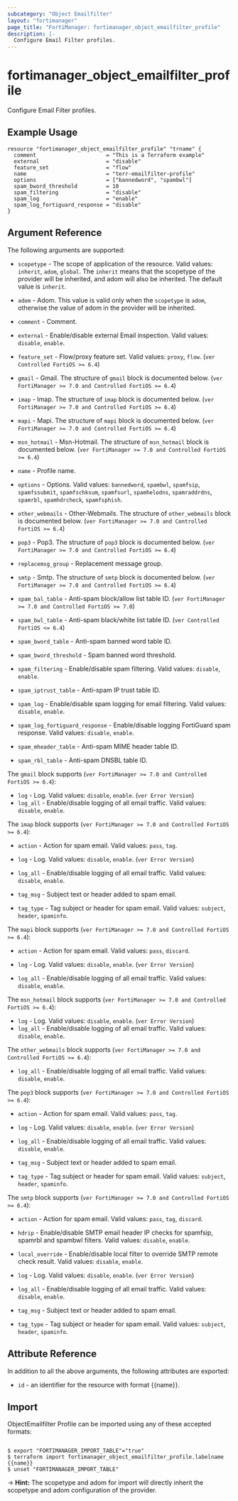 ```yaml
---
subcategory: "Object Emailfilter"
layout: "fortimanager"
page_title: "FortiManager: fortimanager_object_emailfilter_profile"
description: |-
  Configure Email Filter profiles.
---
```


# fortimanager_object_emailfilter_profile
Configure Email Filter profiles.

## Example Usage

```hcl
resource "fortimanager_object_emailfilter_profile" "trname" {
  comment                      = "This is a Terraform example"
  external                     = "disable"
  feature_set                  = "flow"
  name                         = "terr-emailfilter-profile"
  options                      = ["bannedword", "spambwl"]
  spam_bword_threshold         = 10
  spam_filtering               = "disable"
  spam_log                     = "enable"
  spam_log_fortiguard_response = "disable"
}
```

## Argument Reference


The following arguments are supported:

* `scopetype` - The scope of application of the resource. Valid values: `inherit`, `adom`, `global`. The `inherit` means that the scopetype of the provider will be inherited, and adom will also be inherited. The default value is `inherit`.
* `adom` - Adom. This value is valid only when the `scopetype` is `adom`, otherwise the value of adom in the provider will be inherited.

* `comment` - Comment.
* `external` - Enable/disable external Email inspection. Valid values: `disable`, `enable`.

* `feature_set` - Flow/proxy feature set. Valid values: `proxy`, `flow`.
 (`ver Controlled FortiOS >= 6.4`)
* `gmail` - Gmail. The structure of `gmail` block is documented below. (`ver FortiManager >= 7.0 and Controlled FortiOS >= 6.4`)
* `imap` - Imap. The structure of `imap` block is documented below. (`ver FortiManager >= 7.0 and Controlled FortiOS >= 6.4`)
* `mapi` - Mapi. The structure of `mapi` block is documented below. (`ver FortiManager >= 7.0 and Controlled FortiOS >= 6.4`)
* `msn_hotmail` - Msn-Hotmail. The structure of `msn_hotmail` block is documented below. (`ver FortiManager >= 7.0 and Controlled FortiOS >= 6.4`)
* `name` - Profile name.
* `options` - Options. Valid values: `bannedword`, `spambwl`, `spamfsip`, `spamfssubmit`, `spamfschksum`, `spamfsurl`, `spamhelodns`, `spamraddrdns`, `spamrbl`, `spamhdrcheck`, `spamfsphish`.

* `other_webmails` - Other-Webmails. The structure of `other_webmails` block is documented below. (`ver FortiManager >= 7.0 and Controlled FortiOS >= 6.4`)
* `pop3` - Pop3. The structure of `pop3` block is documented below. (`ver FortiManager >= 7.0 and Controlled FortiOS >= 6.4`)
* `replacemsg_group` - Replacement message group.
* `smtp` - Smtp. The structure of `smtp` block is documented below. (`ver FortiManager >= 7.0 and Controlled FortiOS >= 6.4`)
* `spam_bal_table` - Anti-spam block/allow list table ID. (`ver FortiManager >= 7.0 and Controlled FortiOS >= 7.0`)
* `spam_bwl_table` - Anti-spam black/white list table ID. (`ver Controlled FortiOS <= 6.4`)
* `spam_bword_table` - Anti-spam banned word table ID.
* `spam_bword_threshold` - Spam banned word threshold.
* `spam_filtering` - Enable/disable spam filtering. Valid values: `disable`, `enable`.

* `spam_iptrust_table` - Anti-spam IP trust table ID.
* `spam_log` - Enable/disable spam logging for email filtering. Valid values: `disable`, `enable`.

* `spam_log_fortiguard_response` - Enable/disable logging FortiGuard spam response. Valid values: `disable`, `enable`.

* `spam_mheader_table` - Anti-spam MIME header table ID.
* `spam_rbl_table` - Anti-spam DNSBL table ID.

The `gmail` block supports (`ver FortiManager >= 7.0 and Controlled FortiOS >= 6.4`):

* `log` - Log. Valid values: `disable`, `enable`.
 (`ver Error Version`)
* `log_all` - Enable/disable logging of all email traffic. Valid values: `disable`, `enable`.


The `imap` block supports (`ver FortiManager >= 7.0 and Controlled FortiOS >= 6.4`):

* `action` - Action for spam email. Valid values: `pass`, `tag`.

* `log` - Log. Valid values: `disable`, `enable`.
 (`ver Error Version`)
* `log_all` - Enable/disable logging of all email traffic. Valid values: `disable`, `enable`.

* `tag_msg` - Subject text or header added to spam email.
* `tag_type` - Tag subject or header for spam email. Valid values: `subject`, `header`, `spaminfo`.


The `mapi` block supports (`ver FortiManager >= 7.0 and Controlled FortiOS >= 6.4`):

* `action` - Action for spam email. Valid values: `pass`, `discard`.

* `log` - Log. Valid values: `disable`, `enable`.
 (`ver Error Version`)
* `log_all` - Enable/disable logging of all email traffic. Valid values: `disable`, `enable`.


The `msn_hotmail` block supports (`ver FortiManager >= 7.0 and Controlled FortiOS >= 6.4`):

* `log` - Log. Valid values: `disable`, `enable`.
 (`ver Error Version`)
* `log_all` - Enable/disable logging of all email traffic. Valid values: `disable`, `enable`.


The `other_webmails` block supports (`ver FortiManager >= 7.0 and Controlled FortiOS >= 6.4`):

* `log_all` - Enable/disable logging of all email traffic. Valid values: `disable`, `enable`.


The `pop3` block supports (`ver FortiManager >= 7.0 and Controlled FortiOS >= 6.4`):

* `action` - Action for spam email. Valid values: `pass`, `tag`.

* `log` - Log. Valid values: `disable`, `enable`.
 (`ver Error Version`)
* `log_all` - Enable/disable logging of all email traffic. Valid values: `disable`, `enable`.

* `tag_msg` - Subject text or header added to spam email.
* `tag_type` - Tag subject or header for spam email. Valid values: `subject`, `header`, `spaminfo`.


The `smtp` block supports (`ver FortiManager >= 7.0 and Controlled FortiOS >= 6.4`):

* `action` - Action for spam email. Valid values: `pass`, `tag`, `discard`.

* `hdrip` - Enable/disable SMTP email header IP checks for spamfsip, spamrbl and spambwl filters. Valid values: `disable`, `enable`.

* `local_override` - Enable/disable local filter to override SMTP remote check result. Valid values: `disable`, `enable`.

* `log` - Log. Valid values: `disable`, `enable`.
 (`ver Error Version`)
* `log_all` - Enable/disable logging of all email traffic. Valid values: `disable`, `enable`.

* `tag_msg` - Subject text or header added to spam email.
* `tag_type` - Tag subject or header for spam email. Valid values: `subject`, `header`, `spaminfo`.



## Attribute Reference

In addition to all the above arguments, the following attributes are exported:
* `id` - an identifier for the resource with format {{name}}.

## Import

ObjectEmailfilter Profile can be imported using any of these accepted formats:
```

$ export "FORTIMANAGER_IMPORT_TABLE"="true"
$ terraform import fortimanager_object_emailfilter_profile.labelname {{name}}
$ unset "FORTIMANAGER_IMPORT_TABLE"
```
-> **Hint:** The scopetype and adom for import will directly inherit the scopetype and adom configuration of the provider.

